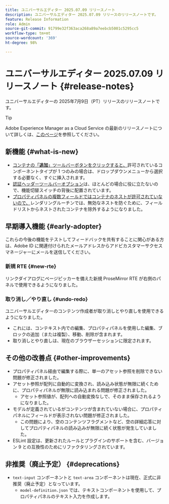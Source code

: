 ```yaml
---
title: ユニバーサルエディター 2025.07.09 リリースノート
description: ユニバーサルエディター 2025.07.09 リリースのリリースノートです。
feature: Release Information
role: Admin
source-git-commit: 91799e32f363aca268a89a7eebcb5001c5295cc5
workflow-type: tm+mt
source-wordcount: '369'
ht-degree: 98%

---
```



# ユニバーサルエディター 2025.07.09 リリースノート {#release-notes}

ユニバーサルエディターの 2025年7月9日（PT）リリースのリリースノートです。

>[!TIP]
>
>Adobe Experience Manager as a Cloud Service の最新のリリースノートについて詳しくは、[このページ](/help/release-notes/release-notes-cloud/release-notes-current.md)を参照してください。

## 新機能 {#what-is-new}

* [コンテナの「**追加**」ツールバーボタンをクリックすると、](/help/sites-cloud/authoring/universal-editor/authoring.md#adding-components)許可されているコンポーネントタイプが 1 つのみの場合は、ドロップダウンメニューから選択する必要なく、すぐに挿入されます。
* [認証ヘッダーツールバーオプション](/help/sites-cloud/authoring/universal-editor/navigation.md#autentication-settings)は、ほとんどの場合に役に立たないので、機能切替スイッチの背後に配置されています。
* [プロパティパネルの複数フィールドではコンテナのネストが許可されていないので、](/help/implementing/universal-editor/field-types.md#fields)レンダリングルーチンでは、無効なネストを防ぐために、フィールドリストからネストされたコンテナを除外するようになりました。

## 早期導入機能 {#early-adopter}

これらの今後の機能をテストしてフィードバックを共有することに関心がある方は、Adobe ID に関連付けられたメールアドレスからアドビカスタマーサクセスマネージャーにメールを送信してください。

### 新規 RTE {#new-rte}

リンクダイアログにページピッカーを備えた新規 ProseMirror RTE が右側のパネルで使用できるようになりました。

### 取り消し／やり直し {#undo-redo}

ユニバーサルエディターのコンテンツ作成者が取り消しとやり直しを使用できるようになりました。

* これには、コンテキスト内での編集、プロパティパネルを使用した編集、ブロックの追加（または複製）、移動、削除が含まれます。
* 取り消しとやり直しは、現在のブラウザーセッションに限定されます。

## その他の改善点 {#other-improvements}

* プロパティパネル経由で編集する際に、単一のアセット参照を削除できない問題が修正されました。
* アセット参照が配列に自動的に変換され、読み込み状態が無限に続くために、プロパティパネルが無限に読み込まれる問題が修正されました。
   * アセット参照値が、配列への自動変換なしで、そのまま保存されるようになりました。
* モデルが定義されているがコンテンツが含まれていない場合に、プロパティパネルにフィールドが表示されない問題が修正されました。
   * この問題により、空のコンテンツフラグメントなど、空の詳細応答に対してプロパティパネルの読み込みが無限に続く状態が発生していました。
* ESLint 設定は、更新されたルールとプラグインのサポートを含む、バージョン 9 との互換性のためにリファクタリングされています。

## 非推奨（廃止予定） {#deprecations}

* `text-input` コンポーネントと `text-area` コンポーネントは現在、正式に非推奨（廃止予定）となっています。
   * `model-definition.json` では、テキストコンポーネントを使用して、プロパティパネルのテキスト入力を作成します。
